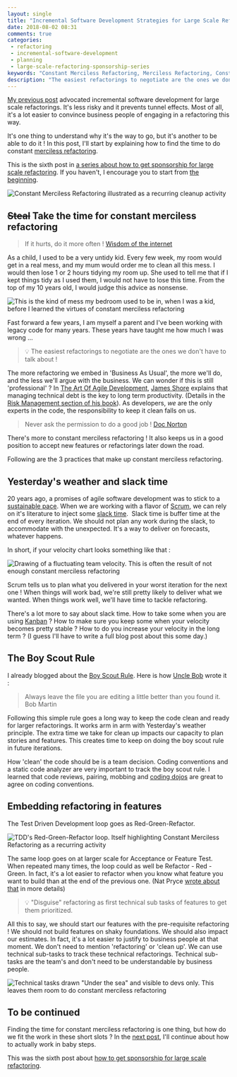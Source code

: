 ```yaml
---
layout: single
title: "Incremental Software Development Strategies for Large Scale Refactoring #1 : Constant Merciless Refactoring"
date: 2018-08-02 08:31
comments: true
categories: 
 - refactoring
 - incremental-software-development
 - planning
 - large-scale-refactoring-sponsorship-series
keywords: "Constant Merciless Refactoring, Merciless Refactoring, Constant Refactoring, Large Scale Refactoring, refactoring large software projects, refactoring large software systems, refactoring large code base, refactoring in large software projects, incremental software development, incremental software development approach, iterative incremental software development, incremental development of software, incremental and iterative development strategies, incremental software development strategies"
description: "The easiest refactorings to negotiate are the ones we don't have to talk about ! Learn how practices like 'Yesterday's weather', 'the Planning Game', 'the Boy Scout Rule' and other work splitting tricks can help to embed as much constant merciless refactoring as you can in your day to day work."
---
```

[My previous post](/incremental-software-development-techniques-for-large-scale-refactorings/) advocated incremental software development for large scale refactorings. It's less risky and it prevents tunnel effects. Most of all, it's a lot easier to convince business people of engaging in a refactoring this way.

It's one thing to understand why it's the way to go, but it's another to be able to do it ! In this post, I'll start by explaining how to find the time to do constant [merciless refactoring](http://www.extremeprogramming.org/rules/refactor.html).

This is the sixth post in [a series about how to get sponsorship for large scale refactoring]({{site.baseurl}}/categories/#large-scale-refactoring-sponsorship-series/). If you haven't, I encourage you to start from [the beginning](/how-to-convince-your-business-to-sponsor-a-large-scale-refactoring/).

![Constant Merciless Refactoring illustrated as a recurring cleanup activity]({{site.url}}{{site.baseurl}}/imgs/2018-08-02-incremental-software-development-strategies-for-large-scale-refactoring-number-1-constant-merciless-refactoring/recurring-cleanup.jpg)

## ~~Steal~~ Take the time for constant merciless refactoring

> If it hurts, do it more often ! [Wisdom of the internet](https://martinfowler.com/bliki/FrequencyReducesDifficulty.html)

As a child, I used to be a very untidy kid. Every few week, my room would get in a real mess, and my mum would order me to clean all this mess. I would then lose 1 or 2 hours tidying my room up. She used to tell me that if I kept things tidy as I used them, I would not have to lose this time. From the top of my 10 years old, I would judge this advice as nonsense. 

![This is the kind of mess my bedroom used to be in, when I was a kid, before I learned the virtues of constant merciless refactoring]({{site.url}}{{site.baseurl}}/imgs/2018-08-02-incremental-software-development-strategies-for-large-scale-refactoring-number-1-constant-merciless-refactoring/messy-bedroom.jpg)

Fast forward a few years, I am myself a parent and I've been working with legacy code for many years. These years have taught me how much I was wrong ...

> 💡 The easiest refactorings to negotiate are the ones we don't have to talk about !

The more refactoring we embed in 'Business As Usual', the more we'll do, and the less we'll argue with the business. We can wonder if this is still 'professional' ? In [The Art Of Agile Development](https://www.amazon.com/Art-Agile-Development-Pragmatic-Software/dp/0596527675/ref=sr_1_1?ie=UTF8&qid=1533190334&sr=8-1&keywords=the+art+of+agile), [James Shore](http://www.jamesshore.com/) explains that managing technical debt is the key to long term productivity. (Details in the [Risk Management section of his book](http://www.jamesshore.com/Agile-Book/risk_management.html)). As developers, _we_ are the only experts in the code, the responsibility to keep it clean falls on us.

> Never ask the permission to do a good job ! [Doc Norton](http://docondev.com/)

There's more to constant merciless refactoring ! It also keeps us in a good position to accept new features or refactorings later down the road.

Following are the 3 practices that make up constant merciless refactoring.

## Yesterday's weather and slack time

20 years ago, a promises of agile software development was to stick to a [sustainable pace](http://www.sustainablepace.net/what-is-sustainable-pace). When we are working with a flavor of [Scrum](https://www.scrum.org/), we can rely on it's literature to inject some [slack time](http://www.jamesshore.com/Agile-Book/slack.html).  Slack time is buffer time at the end of every iteration. We should not plan any work during the slack, to accommodate with the unexpected. It's a way to deliver on forecasts, whatever happens.

In short, if your velocity chart looks something like that :

![Drawing of a fluctuating team velocity. This is often the result of not enough constant merciless refactoring]({{site.url}}{{site.baseurl}}/imgs/2018-08-02-incremental-software-development-strategies-for-large-scale-refactoring-number-1-constant-merciless-refactoring/velocity.jpg)

Scrum tells us to plan what you delivered in your worst iteration for the next one ! When things will work bad, we're still pretty likely to deliver what we wanted. When things work well, we'll have time to tackle refactoring.

There's a lot more to say about slack time. How to take some when you are using [Kanban](https://en.wikipedia.org/wiki/Kanban) ? How to make sure you keep some when your velocity becomes pretty stable ? How to do you increase your velocity in the long term ? (I guess I'll have to write a full blog post about this some day.)

## The Boy Scout Rule

I already blogged about the [Boy Scout Rule](http://www.informit.com/articles/article.aspx?p=1235624&seqNum=6). Here is how [Uncle Bob](https://blog.cleancoder.com/) wrote it :

> Always leave the file you are editing a little better than you found it. Bob Martin

Following this simple rule goes a long way to keep the code clean and ready for larger refactorings. It works arm in arm with Yesterday's weather principle. The extra time we take for clean up impacts our capacity to plan stories and features. This creates time to keep on doing the boy scout rule in future iterations.

How 'clean' the code should be is a team decision. Coding conventions and a static code analyzer are very important to track the boy scout rule. I learned that code reviews, pairing, mobbing and [coding dojos]({{site.baseurl}}/categories/#team-randori-series/) are great to agree on coding conventions.

## Embedding refactoring in features

The Test Driven Development loop goes as Red-Green-Refactor.

![TDD's Red-Green-Refactor loop. Itself highlighting Constant Merciless Refactoring as a recurring activity]({{site.url}}{{site.baseurl}}/imgs/2018-08-02-incremental-software-development-strategies-for-large-scale-refactoring-number-1-constant-merciless-refactoring/red-green-refactor.jpg)

The same loop goes on at larger scale for Acceptance or Feature Test. When repeated many times, the loop could as well be Refactor - Red - Green. In fact, it's a lot easier to refactor when you know what feature you want to build than at the end of the previous one. (Nat Pryce [wrote about that](http://natpryce.com/articles/000780.html) in more details)

> 💡 "Disguise" refactoring as first technical sub tasks of features to get them prioritized.

All this to say, we should start our features with the pre-requisite refactoring ! We should not build features on shaky foundations. We should also impact our estimates. In fact, it's a lot easier to justify to business people at that moment. We don't need to mention 'refactoring' or 'clean up'. We can use technical sub-tasks to track these technical refactorings. Technical sub-tasks are the team's and don't need to be understandable by business people.

![Technical tasks drawn "Under the sea" and visible to devs only. This leaves them room to do constant merciless refactoring]({{site.url}}{{site.baseurl}}/imgs/2018-08-02-incremental-software-development-strategies-for-large-scale-refactoring-number-1-constant-merciless-refactoring/tech-tasks-sea-level.jpg)

## To be continued

Finding the time for constant merciless refactoring is one thing, but how do we fit the work in these short slots ? In the [next post](/incremental-software-development-strategies-for-large-scale-refactoring-number-2-baby-steps/), I'll continue about how to actually work in baby steps.

This was the sixth post about [how to get sponsorship for large scale refactoring]({{site.baseurl}}/categories/#large-scale-refactoring-sponsorship-series/).
